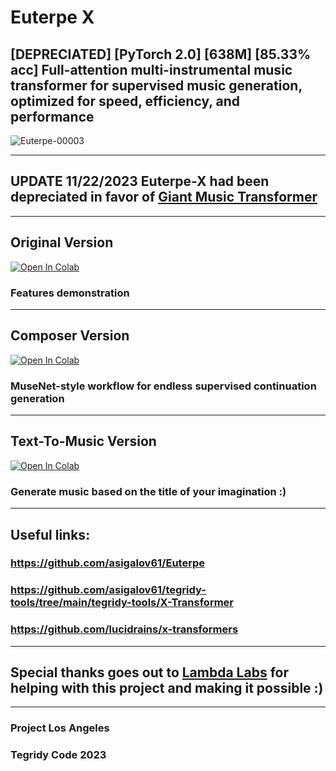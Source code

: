 # Euterpe X
## [DEPRECIATED] [PyTorch 2.0] [638M] [85.33% acc] Full-attention multi-instrumental music transformer for supervised music generation, optimized for speed, efficiency, and performance

![Euterpe-00003](https://user-images.githubusercontent.com/56325539/236949173-1c9e8e45-db71-4d22-9c6b-561c0304fada.png)

***

## UPDATE 11/22/2023 Euterpe-X had been depreciated in favor of [Giant Music Transformer](https://github.com/asigalov61/Giant-Music-Transformer)

***

## Original Version

[![Open In Colab][colab-badge]][colab-notebook2]

[colab-notebook2]: <https://colab.research.google.com/github/asigalov61/Euterpe-X/blob/main/Euterpe_X.ipynb>
[colab-badge]: <https://colab.research.google.com/assets/colab-badge.svg>

### Features demonstration

***

## Composer Version

[![Open In Colab][colab-badge]][colab-notebook3]

[colab-notebook3]: <https://colab.research.google.com/github/asigalov61/Euterpe-X/blob/main/Euterpe_X_Composer.ipynb>
[colab-badge]: <https://colab.research.google.com/assets/colab-badge.svg>

### MuseNet-style workflow for endless supervised continuation generation

***

## Text-To-Music Version

[![Open In Colab][colab-badge]][colab-notebook1]

[colab-notebook1]: <https://colab.research.google.com/github/asigalov61/Euterpe-X/blob/main/Euterpe_X_TTM_Edition.ipynb>
[colab-badge]: <https://colab.research.google.com/assets/colab-badge.svg>

### Generate music based on the title of your imagination :)

***

## Useful links:

### https://github.com/asigalov61/Euterpe
### https://github.com/asigalov61/tegridy-tools/tree/main/tegridy-tools/X-Transformer
### https://github.com/lucidrains/x-transformers

***

## Special thanks goes out to [Lambda Labs](https://lambdalabs.com/) for helping with this project and making it possible :)

***

### Project Los Angeles
### Tegridy Code 2023
